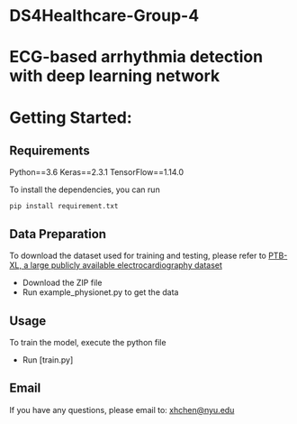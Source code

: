 # DS4Healthcare-Group-4

# ECG-based arrhythmia detection with deep learning network

<!-- ## Abstract
Sleep apnea (SA) is a common sleep disorder that occurs during sleep, leading to the decrease of oxygen saturation in the blood. It would develop a variety of complications like diabetes, chronic kidney disease, depression, cardiovascular diseases, or even sudden death. Early SA detection can help physicians to take interventions for SA patients to prevent malignant events. This paper proposes a lightweight SA detection method of multi-scaled fusion network named SE-MSCNN based on single-lead ECG signals. The proposed SE-MSCNN mainly includes multi-scaled convolutional neural network (CNN) module and channel-wise attention module. In order to facilitate the SA detection performance, various scaled ECG information with different-length adjacent segments are extracted by three sub-neural networks. To overcome the problem of local concentration of feature fusion with concatenation, a channel-wise attention module with a squeeze-to-excitation block is employed to fuse the different scaled features adaptively. Furthermore, the ablation study and computational complexity analysis of the SE-MSCNN are conducted. Extensive experiment results show that the proposed SE-MSCNN has the performance superiority to the state-of-the-art methods for SA detection on the Apnea-ECG benchmark dataset. The SE-MSCNN with the merits of quick response and lightweight parameters can be potentially embedded into a wearable device to provide an SA detection service for individuals in home sleep test (HST).
![img](https://github.com/Bettycxh/SE-MSCNN-A-Lightweight-Multi-scaled-Fusion-Network-for-Sleep-Apnea-Detection-Using-Single-Lead-ECG-/blob/main/pic/model.png)
 -->

# Getting Started:
## Requirements
Python==3.6
Keras==2.3.1
TensorFlow==1.14.0

To install the dependencies, you can run
```
pip install requirement.txt
```

## Data Preparation
To download the dataset used for training and testing, please refer to [PTB-XL, a large publicly available electrocardiography dataset](https://physionet.org/content/ptb-xl/1.0.1/)

- Download the ZIP file
- Run example_physionet.py to get the data

## Usage
To train the model, execute the python file

- Run [train.py]
<!--(https://github.com/Bettycxh/) -->

## Email
If you have any questions, please email to: [xhchen@nyu.edu](mailto:xhchen@nyu.edu)
